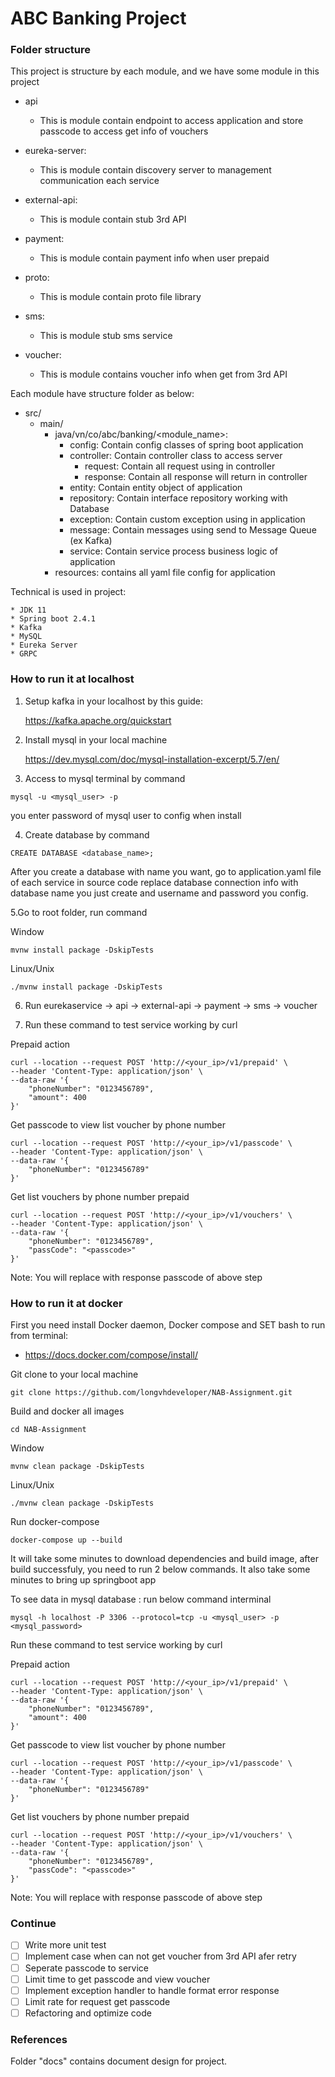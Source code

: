 # ABC Banking Project

### Folder structure

This project is structure by each module, and we have some module in this project

* api
    - This is module contain endpoint to access application and store passcode to access get info of vouchers

* eureka-server:
    - This is module contain discovery server to management communication each service

* external-api:
    - This is module contain stub 3rd API

* payment:
    - This is module contain payment info when user prepaid

* proto:
    - This is module contain proto file library

* sms:
    - This is module stub sms service

* voucher:
    - This is module contains voucher info when get from 3rd API

Each module have structure folder as below:

* src/
    * main/
        * java/vn/co/abc/banking/<module_name>:
            * config: Contain config classes of spring boot application
            * controller: Contain controller class to access server
                * request: Contain all request using in controller
                * response: Contain all response will return in controller
            * entity: Contain entity object of application
            * repository: Contain interface repository working with Database
            * exception: Contain custom exception using in application
            * message: Contain messages using send to Message Queue (ex Kafka)
            * service: Contain service process business logic of application
        * resources: contains all yaml file config for application

Technical is used in project:

    * JDK 11
    * Spring boot 2.4.1
    * Kafka
    * MySQL
    * Eureka Server
    * GRPC

### How to run it at localhost

1. Setup kafka in your localhost by this guide:

   https://kafka.apache.org/quickstart

2. Install mysql in your local machine

   https://dev.mysql.com/doc/mysql-installation-excerpt/5.7/en/

3. Access to mysql terminal by command

```shell
mysql -u <mysql_user> -p
```

you enter password of mysql user to config when install

4. Create database by command

```shell
CREATE DATABASE <database_name>;
```

After you create a database with name you want, go to application.yaml file of each service in source code replace
database connection info with database name you just create and username and password you config.

5.Go to root folder, run command

Window

```shell
mvnw install package -DskipTests
```

Linux/Unix

```shell
./mvnw install package -DskipTests
```

6. Run eurekaservice -> api -> external-api -> payment -> sms -> voucher

7. Run these command to test service working by curl

Prepaid action

```shell
curl --location --request POST 'http://<your_ip>/v1/prepaid' \
--header 'Content-Type: application/json' \
--data-raw '{
    "phoneNumber": "0123456789",
    "amount": 400
}'
```

Get passcode to view list voucher by phone number

```shell
curl --location --request POST 'http://<your_ip>/v1/passcode' \
--header 'Content-Type: application/json' \
--data-raw '{
    "phoneNumber": "0123456789"
}'
```

Get list vouchers by phone number prepaid

```shell
curl --location --request POST 'http://<your_ip>/v1/vouchers' \
--header 'Content-Type: application/json' \
--data-raw '{
    "phoneNumber": "0123456789",
    "passCode": "<passcode>"
}'
```

Note: You will replace <passcode> with response passcode of above step

### How to run it at docker

First you need install Docker daemon, Docker compose and SET bash to run from terminal:

* https://docs.docker.com/compose/install/

Git clone to your local machine

```git
git clone https://github.com/longvhdeveloper/NAB-Assignment.git
```

Build and docker all images

```shell
cd NAB-Assignment
```

Window

```shell
mvnw clean package -DskipTests
```

Linux/Unix

```shell
./mvnw clean package -DskipTests
```

Run docker-compose

```shell
docker-compose up --build
```

It will take some minutes to download dependencies and build image, after build successfuly, you need to run 2 below
commands. It also take some minutes to bring up springboot app

To see data in mysql database : run below command interminal

```shell
mysql -h localhost -P 3306 --protocol=tcp -u <mysql_user> -p <mysql_password>
```

Run these command to test service working by curl

Prepaid action

```shell
curl --location --request POST 'http://<your_ip>/v1/prepaid' \
--header 'Content-Type: application/json' \
--data-raw '{
    "phoneNumber": "0123456789",
    "amount": 400
}'
```

Get passcode to view list voucher by phone number

```shell
curl --location --request POST 'http://<your_ip>/v1/passcode' \
--header 'Content-Type: application/json' \
--data-raw '{
    "phoneNumber": "0123456789"
}'
```

Get list vouchers by phone number prepaid

```shell
curl --location --request POST 'http://<your_ip>/v1/vouchers' \
--header 'Content-Type: application/json' \
--data-raw '{
    "phoneNumber": "0123456789",
    "passCode": "<passcode>"
}'
```

Note: You will replace <passcode> with response passcode of above step

### Continue

- [ ] Write more unit test
- [ ] Implement case when can not get voucher from 3rd API afer retry
- [ ] Seperate passcode to service
- [ ] Limit time to get passcode and view voucher
- [ ] Implement exception handler to handle format error response
- [ ] Limit rate for request get passcode
- [ ] Refactoring and optimize code

### References

Folder "docs" contains document design for project.
